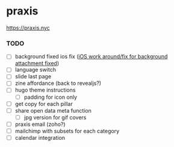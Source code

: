 # praxis

https://praxis.nyc

### TODO

- [ ] background fixed ios fix ([iOS work around/fix for background attachment fixed](https://codepen.io/callumfindlay/pen/VaYeoW))
- [ ] language switch
- [ ] slide last page
- [ ] zine affordance (back to revealjs?)
- [ ] hugo theme instructions
  - [ ] padding for icon only
- [ ] get copy for each pillar
- [ ] share open data meta function
  - [ ] jpg version for gif covers
- [ ] praxis email (zoho?)
- [ ] mailchimp with subsets for each category
- [ ] calendar integration